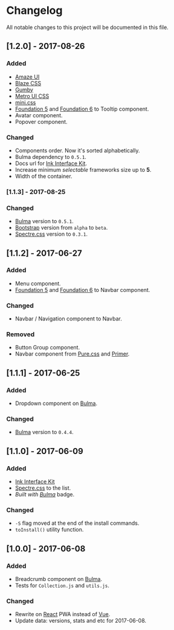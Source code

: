 # Changelog

All notable changes to this project will be documented in this file.

## [1.2.0] - 2017-08-26
### Added
- [Amaze UI](http://amazeui.github.io/docs/en/)
- [Blaze CSS](http://blazecss.com/)
- [Gumby](https://gumbyframework.com/)
- [Metro UI CSS](https://metroui.org.ua/)
- [mini.css](http://minicss.org/)
- [Foundation 5](http://foundation.zurb.com/sites/docs/v/5.5.3/) and [Foundation 6](http://foundation.zurb.com/) to Tooltip component.
- Avatar component.
- Popover component.

### Changed 
 - Components order. Now it's sorted alphabetically.
 - Bulma dependency to `0.5.1`.
 - Docs url for [Ink Interface Kit](http://ink.sapo.pt/).
 - Increase minimum *selectable* frameworks size up to **5**.
 - Width of the container.

### [1.1.3] - 2017-08-25
### Changed
- [Bulma](http://bulma.io) version to `0.5.1`. 
- [Bootstrap](https://getbootstrap.com/) version from `alpha` to `beta`.
- [Spectre.css](https://picturepan2.github.io/spectre/index.html) version to `0.3.1`.

## [1.1.2] - 2017-06-27
### Added
- Menu component.
- [Foundation 5](http://foundation.zurb.com/sites/docs/v/5.5.3/) and [Foundation 6](http://foundation.zurb.com/) to Navbar component.

### Changed
- Navbar / Navigation component to Navbar.

### Removed
- Button Group component.
- Navbar component from [Pure.css](http://purecss.io/) and [Primer](http://primercss.io/). 

## [1.1.1] - 2017-06-25
### Added
- Dropdown component on [Bulma](http://bulma.io).

### Changed
- [Bulma](http://bulma.io) version to `0.4.4`.

## [1.1.0] - 2017-06-09
### Added
- [Ink Interface Kit](http://ink.sapo.pt/)
- [Spectre.css](https://picturepan2.github.io/spectre/index.html) to the list.
- *Built with [Bulma](http://bulma.io)* badge.

### Changed
- `-S` flag moved at the end of the install commands.
- `toInstall()` utility function.

## [1.0.0] - 2017-06-08
### Added
- Breadcrumb component on [Bulma](http://bulma.io).
- Tests for `Collection.js` and `utils.js`.

### Changed
- Rewrite on [React](https://facebook.github.io/react/) PWA instead of [Vue](https://vuejs.org/).
- Update data: versions, stats and etc for 2017-06-08.
